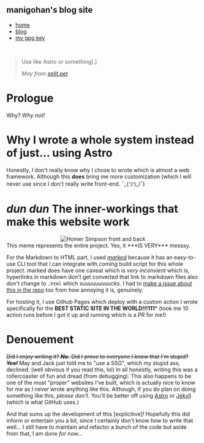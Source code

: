 <!--
// SPDX-License-Identifier: CC-BY-NC-SA-1.0
// TITLE: The stupidest static site ever -- and how I made it
// DATE: 2025-05-17
// AUTHOR: manigohan
-->
<link rel="stylesheet" href="https://matcha.mizu.sh/matcha.css">
<link rel="stylesheet" href="../style.css">
<link rel="preconnect" href="https://rsms.me/">
<link rel="stylesheet" href="https://rsms.me/inter/inter.css">

## manigohan's blog site

- [home](../index.html)
- [blog](index.html)
- [my gpg key](../gpg-key-manigohan-at-national-dot-shitposting-dot-agency-2025-07-16.txt)

<br>

<blockquote>
    <p>
        Use like Astro or something[.]
    </p>
    <cite>May from <a href="https://split.pet">split.pet</a></cite>
</blockquote>

# Prologue
Why? *Why not!* 

# Why I wrote a whole system instead of just... using Astro
Honestly, *I* don't really know why I chose to wrote which is almost a web framework. Although this **does** bring me more customization (which I will never use since I don't really write front-end. ¯\_(ツ)_/¯) 

# *dun dun* The inner-workings that make this website work
<div style="text-align: center;">
    <img src="https://i.imgflip.com/2/2qpumc.jpg" alt="Homer Simpson front and back"/>
</div>
This meme represents the entire project. Yes, it ***IS VERY*** messsy.

For the Markdown to HTML part, I used [*marked*](https://github.com/markedjs/marked) because it has an easy-to-use CLI tool that I can integrate with *coming* build script for this whole project. marked does have one caveat which is *very inconvient* which is, hyperlinks in markdown don't get converted that link to markdown files also don't change to `.html` which *suuuuuuuuucks*. I had to [make a issue about this in the repo](https://github.com/markedjs/marked/issues/3686) too from how annoying it is, genuinely.

For hosting it, I use Github Pages which deploy with a custom action I wrote specifically for the **BEST STATIC SITE IN THE WORLD!!!111*** (took me 10 action runs before I got it up and running which is a PR for me!)

# Denouement
~~Did I enjoy writing it? ***No.*** Did I prove to everyone I know that I'm stupid? ***Yes!***~~
May and Jack just told me to "use a SSG", which my stupid ass, declined. (well obvious if you read this, lol)
In all honestly, writing this was a rollercoaster of fun and dread (from debugging). This also happens to be one of the most "proper" websites I've built, which is actually nice to know for me as I never wrote anything like this. Although, if you do plan on doing something like this, *please don't.* You'll be better off using [Astro](https://astro.build/) or [Jekyll](https://jekyllrb.com/) (which is what GitHub uses.)

And that sums up the development of this [explicitive]! Hopefully this did inform or entertain you a bit, since I certainly don't know how to write that well... I still have to maintain and refactor a bunch of the code but aside from that, I am done *for now...*

 
